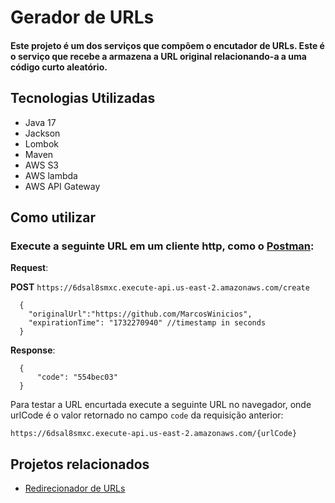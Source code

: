 # Gerador de URLs

#### Este projeto é um dos serviços que compõem o encutador de URLs. Este é o serviço que recebe a armazena a URL original relacionando-a a uma código curto aleatório.

## Tecnologias Utilizadas
- Java 17
- Jackson
- Lombok
- Maven
- AWS S3
- AWS lambda
- AWS API Gateway

## Como utilizar
### Execute a seguinte URL em um cliente http, como o [Postman](https://www.postman.com/):

**Request**:

**POST** ``https://6dsal8smxc.execute-api.us-east-2.amazonaws.com/create``
```
  {
    "originalUrl":"https://github.com/MarcosWinicios",
    "expirationTime": "1732270940" //timestamp in seconds
  }
```
**Response**:
```
  {
      "code": "554bec03"
  }
```
Para testar a URL encurtada execute a seguinte URL no navegador, onde urlCode é o valor retornado no campo ``code`` da requisição anterior:

```
https://6dsal8smxc.execute-api.us-east-2.amazonaws.com/{urlCode}
```


## Projetos relacionados
- [Redirecionador de URLs](https://github.com/url-shortener-project/url-shortener-redirector)
